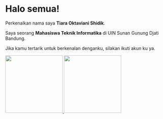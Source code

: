 # Halo semua! 

Perkenalkan nama saya **Tiara Oktaviani Shidik**.

Saya seorang **Mahasiswa Teknik Informatika** di UIN Sunan Gunung Djati Bandung.

Jika kamu tertarik untuk berkenalan denganku, silakan ikuti akun ku ya.

<p align="left">
<a href="https://github.com/tiaraoktavianishidik">
  <img height="180em" src="https://github-readme-stats-eight-theta.vercel.app/api?username=tiaraoktavianishidik&show_icons=true&theme=algolia&include_all_commits=true&count_private=true"/>
  <img height="180em" src="https://github-readme-stats-eight-theta.vercel.app/api/top-langs/?username=tiaraoktavianishidik&layout=compact&langs_count=8&theme=algolia"/>
</a>
</p>

<!--
**TiaraOktavianiShidik/tiaraoktavianishidik** is a ✨ _special_ ✨ repository because its `README.md` (this file) appears on your GitHub profile.

Here are some ideas to get you started:

- 🔭 I’m currently working on ...
- 🌱 I’m currently learning ...
- 👯 I’m looking to collaborate on ...
- 🤔 I’m looking for help with ...
- 💬 Ask me about ...
- 📫 How to reach me: ...
- 😄 Pronouns: ...
- ⚡ Fun fact: ...
-->
